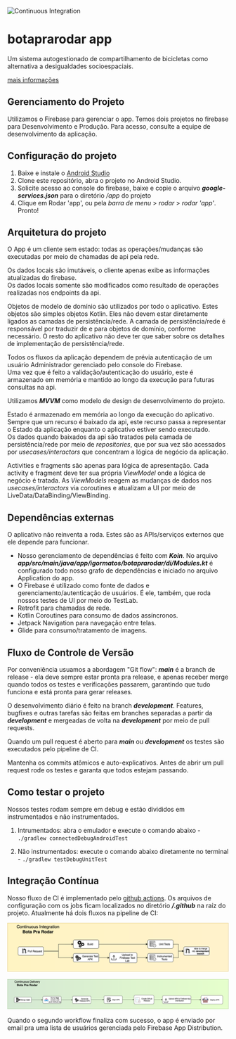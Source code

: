 ![Continuous Integration](https://github.com/Ameciclo/botaprarodar/workflows/Continuous%20Integration/badge.svg)

# botaprarodar app

Um sistema autogestionado de compartilhamento de bicicletas como  
alternativa a desigualdades socioespaciais.

[mais informações](https://botaprarodar.ameciclo.org/)

## Gerenciamento do Projeto
Utilizamos o Firebase para gerenciar o app. Temos dois projetos no firebase para Desenvolvimento
e Produção. Para acesso, consulte a equipe de desenvolvimento da aplicação.

## Configuração do projeto
1. Baixe e instale o [Android Studio](https://developer.android.com/studio?gclid=CjwKCAiAmrOBBhA0EiwArn3mfJ_wOSFMNgorYFzGPgb_7jFW8sZL8Rt7MqfhzvMVKILYYaboqkEywhoCXYQQAvD_BwE&gclsrc=aw.ds)
2. Clone este repositório, abra o projeto no Android Studio.
3. Solicite acesso ao console do firebase, baixe e copie o arquivo ***google-services.json*** para o diretório */app* do projeto
4. Clique em Rodar 'app', ou pela *barra de menu* > *rodar* > *rodar 'app'*. Pronto!

## Arquitetura do projeto

O App é um cliente sem estado: todas as operações/mudanças são executadas por meio de chamadas de api pela rede.

Os dados locais são imutáveis, o cliente apenas exibe as informações atualizadas do firebase.  
Os dados locais somente são modificados como resultado de operações realizadas nos endpoints da api.

Objetos de modelo de domínio são utilizados por todo o aplicativo. Estes objetos são simples objetos Kotlin. Eles não devem estar diretamente ligados as camadas de persistência/rede.
A camada de persistência/rede é responsável por traduzir de e para objetos de domínio, conforme necessário. O resto do aplicativo não deve ter que saber sobre os detalhes de implementação de persistência/rede.

Todos os fluxos da aplicação dependem de prévia autenticação de um usuário Administrador gerenciado pelo console do Firebase.  
Uma vez que é feito a validação/autenticação do usuário, este é armazenado em memória e mantido ao longo da execução para futuras consultas na api.

Utilizamos ***MVVM*** como modelo de design de desenvolvimento do projeto.

Estado é armazenado em memória ao longo da execução do aplicativo. Sempre que um recurso é baixado da api, este recurso passa a representar o Estado da aplicação enquanto o aplicativo estiver sendo executado.  
Os dados quando baixados da api são tratados pela camada de persistência/rede por meio de *repositories*, que por sua vez são acessados por *usecases/interactors* que concentram a lógica de negócio da aplicação.

Activities e fragments são apenas para lógica de apresentação. Cada activity e fragment deve ter sua própria *ViewModel* onde a lógica de negócio é tratada.
As *ViewModels* reagem as mudanças de dados nos *usecases/interactors* via coroutines e atualizam a UI por meio de LiveData/DataBinding/ViewBinding.

## Dependências externas

O aplicativo não reinventa a roda. Estes são as APIs/serviços externos que ele depende para funcionar.

- Nosso gerenciamento de dependências é feito com ***Koin***. No arquivo ***app/src/main/java/app/igormatos/botaprarodar/di/Modules.kt*** é configurado todo nosso grafo de dependências e iniciado no arquivo Application do app.
- O Firebase é utilizado como fonte de dados e gerenciamento/autenticação de usuários. É ele, também, que roda nossos testes de UI por meio do TestLab.
- Retrofit para chamadas de rede.
- Kotlin Coroutines para consumo de dados assíncronos.
- Jetpack Navigation para navegação entre telas.
- Glide para consumo/tratamento de imagens.

## Fluxo de Controle de Versão
Por conveniência usuamos a abordagem "Git flow": ***main*** é a branch de release - ela deve sempre estar pronta pra release, e apenas receber merge quando todos os testes e verificações  passarem, garantindo que tudo funciona e está pronta para gerar releases.

O desenvolvimento diário é feito na branch ***development***. Features, bugfixes e outras tarefas são feitas em branches separadas a partir da ***development*** e mergeadas de volta na ***development*** por meio de pull requests.

Quando um pull request é aberto para ***main*** ou ***development*** os testes são executados pelo pipeline de CI.

Mantenha os commits atômicos e auto-explicativos.
Antes de abrir um pull request rode os testes e garanta que todos estejam passando.

## Como testar o projeto
Nossos testes rodam sempre em debug e estão divididos em instrumentados e não instrumentados.

  1. Intrumentados: abra o emulador e execute o comando abaixo
    - ```./gradlew connectedDebugAndroidTest```

  2. Não instrumentados: execute o comando abaixo diretamente no terminal
    - ```./gradlew testDebugUnitTest```

## Integração Contínua
Nosso fluxo de CI é implementado pelo [github actions](https://github.com/Ameciclo/botaprarodar/actions).
Os arquivos de configuração com os jobs ficam localizados no diretório ***/.github*** na raíz do projeto.
Atualmente há dois fluxos na pipeline de CI:

![CI](https://github.com/Ameciclo/botaprarodar/blob/main/.github/continuous_integration.png?raw=true)

![CD](https://github.com/Ameciclo/botaprarodar/blob/main/.github/continuous_delivery.png?raw=true)

Quando o segundo workflow finaliza com sucesso, o app é enviado por email pra uma lista de usuários
gerenciada pelo Firebase App Distribution.

